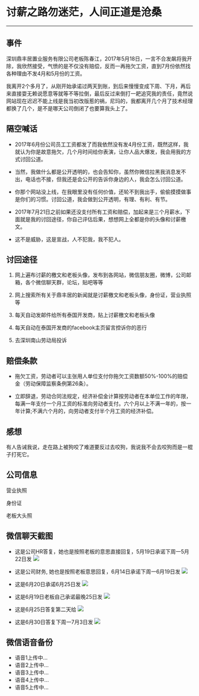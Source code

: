 # **讨薪之路勿迷茫，人间正道是沧桑** #

----------




## 事件 ##
深圳鼎丰居置业服务有限公司老板陈春江，2017年5月18日，一言不合发飙将我开除，我欣然接受，气愤的是不仅没有赔偿，反而一再拖欠工资，直到7月份依然找各种理由不发4月和5月份的工资。

我离开2个多月了，从刚开始承诺过两天到账，到后来慢慢变成下周、下月，再后来直接耍无赖说愿意等就等不等拉倒，最后反过来倒打一耙追究我的责任，竟然说网站现在迟迟不能上线是我当初改版惹的祸，尼玛的，我都离开几个月了技术经理都换了几个，是不是哪天公司倒闭了也要算我头上了。




## 隔空喊话 ##


- 2017年6月份公司员工工资都发了而我依然没有发4月份工资，既然这样，我就认为你是故意拖欠，几个月时间给你表演，让你人品大爆发，我会用我的方式讨回公道。

- 当然，我做什么都是公开透明的，也会告知你，虽然你微信拉黑我消息发不出，电话也不接，但我还是会公开的告诉你身边的人，我会怎么讨回公道。

- 你那个网站没上线，在我眼里没有任何价值，还轮不到我出手，偷偷摸摸做事是你们的习惯。讨回公道，我会做到公开透明，有理、有利、有节。


- 2017年7月21日之前如果还没支付所有工资和赔偿，加起来是三个月薪水，下面就是我的讨回途径，你自己评估后果，想想网上全都是你的头像和讨薪檄文。

- 这不是威胁，这是宣战，人不犯我，我不犯人。




## 讨回途径 ##

1. 网上遍布讨薪的檄文和老板头像，发布到各网站，微信朋友圈，微博，公司邮箱，各个微信聊天群，论坛，贴吧等等

2. 网上搜索所有关于鼎丰居的新闻就是讨薪檄文和老板头像，身份证，营业执照等

3. 每天自动发邮件给所有泰国开发商，贴上讨薪檄文和老板头像
 
4. 每天自动在泰国开发商的facebook主页留言控诉你的恶行
 
5. 去深圳南山劳动局投诉

## 赔偿条款 ##

- 拖欠工资，劳动者可以主张用人单位支付你拖欠工资数额50%-100%的赔偿金（劳动保障监察条例第26条）。

- 立即辞退，劳动合同法规定，经济补偿金计算按劳动者在本单位工作的年限，每满一年支付一个月工资的标准向劳动者支付。六个月以上不满一年的，按一年计算;不满六个月的，向劳动者支付半个月工资的经济补偿。

## 感想 ##
有人告诫我说，走在路上被狗咬了难道要反过去咬狗，我说我不会去咬狗而是一棍子打死它。

## 公司信息 ##

营业执照

身份证

老板大头照

## 微信聊天截图 ##


- 这是公司HR答复，她也是按照老板的意思直接回复，5月19日承诺下周一5月22日发
![](http://src.dfj95.com/Screenshot_20170718-142105.png?imageView/2/w/519/q/90)


- 这是公司财务, 她也是按照老板意思回复，6月14日承诺下周一6月19日发
![](http://src.dfj95.com/Screenshot_20170718-143302.png?imageView/2/w/519/q/90)


- 这是6月20日承诺6月25日发
![](http://src.dfj95.com/image/pngScreenshot_20170718-144822.png?imageView/2/w/519/q/90)


- 这是6月19日老板自己承诺最晚25日发
![](http://src.dfj95.com/image/pngScreenshot_20170718-144902.png?imageView/2/w/519/q/90)


- 这是6月25日答复第二天给
![](http://src.dfj95.com/Screenshot_20170718-150809.png?imageView/2/w/519/q/90)



- 这是6月30日答复下周一7月3日发
![](http://src.dfj95.com/image/png/Screenshot_20170718-151221.png?imageView/2/w/519/q/90)

## 微信语音备份 ##


- 语音1上传中...
- 语音2上传中...
- 语音3上传中...
- 语音4上传中...
- 语音5上传中...




